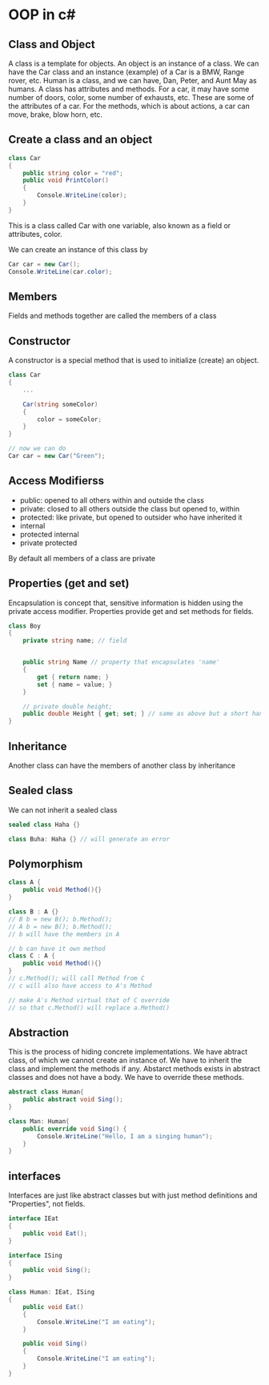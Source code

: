 # OOP in c\#

## Class and Object

A class is a template for objects. An object is an instance of a class. We can have the Car class and an instance (example) of a Car is a BMW, Range rover, etc. Human is a class, and we can have, Dan, Peter, and Aunt May as humans. A class has attributes and methods. For a car, it may have some number of doors, color, some number of exhausts, etc. These are some of the attributes of a car. For the methods, which is about actions, a car can move, brake, blow horn, etc.

## Create a class and an object

```c#
class Car
{
    public string color = "red";
    public void PrintColor()
    {
        Console.WriteLine(color);
    }
}
```

This is a class called Car with one variable, also known as a field or attributes, color.

We can create an instance of this class by

```c#
Car car = new Car();
Console.WriteLine(car.color);
```

## Members

Fields and methods together are called the members of a class

## Constructor

A constructor is a special method that is used to initialize (create) an object.

```c#
class Car
{
    ...

    Car(string someColor)
    {
        color = someColor;
    }
}

// now we can do
Car car = new Car("Green");
```

## Access Modifierss

- public: opened to all others within and outside the class
- private: closed to all others outside the class but opened to, within
- protected: like private, but opened to outsider who have inherited it
- internal
- protected internal
- private protected

By default all members of a class are private

## Properties (get and set)

Encapsulation is concept that, sensitive information is hidden using the private access modifier. Properties provide get and set methods for fields.

```c#
class Boy
{
    private string name; // field


    public string Name // property that encapsulates 'name'
    {
        get { return name; }
        set { name = value; }
    }

    // private double height;
    public double Height { get; set; } // same as above but a short hand (automatic properties)
}
```

## Inheritance

Another class can have the members of another class by inheritance

## Sealed class

We can not inherit a sealed class

```c#
sealed class Haha {}

class Buha: Haha {} // will generate an error
```

## Polymorphism

```c#
class A {
    public void Method(){}
}

class B : A {}
// B b = new B(); b.Method();
// A b = new B(); b.Method();
// b will have the members in A

// b can have it own method
class C : A {
    public void Method(){}
}
// c.Method(); will call Method from C
// c will also have access to A's Method

// make A's Method virtual that of C override
// so that c.Method() will replace a.Method()
```

## Abstraction

This is the process of hiding concrete implementations. We have abtract class, of which we cannot create an instance of. We have to inherit the class and implement the methods if any. Abstarct methods exists in abstract classes and does not have a body. We have to override these methods.

```c#
abstract class Human{
    public abstract void Sing();
}

class Man: Human{
    public override void Sing() {
        Console.WriteLine("Hello, I am a singing human");
    }
}
```

## interfaces

Interfaces are just like abstract classes but with just method definitions and "Properties", not fields.

```c#
interface IEat
{
    public void Eat();
}

interface ISing
{
    public void Sing();
}

class Human: IEat, ISing
{
    public void Eat()
    {
        Console.WriteLine("I am eating");
    }

    public void Sing()
    {
        Console.WriteLine("I am eating");
    }
}

```
